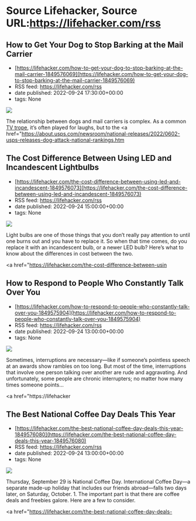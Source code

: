 # Source Lifehacker, Source URL:https://lifehacker.com/rss

## How to Get Your Dog to Stop Barking at the Mail Carrier
 - [https://lifehacker.com/how-to-get-your-dog-to-stop-barking-at-the-mail-carrier-1849576069](https://lifehacker.com/how-to-get-your-dog-to-stop-barking-at-the-mail-carrier-1849576069)
 - RSS feed: https://lifehacker.com/rss
 - date published: 2022-09-24 17:30:00+00:00
 - tags: None

<img src="https://i.kinja-img.com/gawker-media/image/upload/s--ArWsjpJZ--/c_fit,fl_progressive,q_80,w_636/0fc324ffc3e6764bc0558bf87b555095.jpg" /><p>The relationship between dogs and mail carriers is complex. As a common <a href="https://tvtropes.org/pmwiki/pmwiki.php/Main/MailmanVsDog" rel="noopener noreferrer" target="_blank">TV trope</a>, it’s often played for laughs, but to the <a href="https://about.usps.com/newsroom/national-releases/2022/0602-usps-releases-dog-attack-national-rankings.htm

## The Cost Difference Between Using LED and Incandescent Lightbulbs
 - [https://lifehacker.com/the-cost-difference-between-using-led-and-incandescent-1849576073](https://lifehacker.com/the-cost-difference-between-using-led-and-incandescent-1849576073)
 - RSS feed: https://lifehacker.com/rss
 - date published: 2022-09-24 15:00:00+00:00
 - tags: None

<img src="https://i.kinja-img.com/gawker-media/image/upload/s--_EVdgHpO--/c_fit,fl_progressive,q_80,w_636/38689867355f3f5e06627ee365dcbc68.jpg" /><p>Light bulbs are one of those things that you don’t really pay attention to until one burns out and you have to replace it. So when that time comes, do you replace it with an incandescent bulb, or a newer LED bulb? Here’s what to know about the differences in cost between the two.</p><p><a href="https://lifehacker.com/the-cost-difference-between-usin

## How to Respond to People Who Constantly Talk Over You
 - [https://lifehacker.com/how-to-respond-to-people-who-constantly-talk-over-you-1849575904](https://lifehacker.com/how-to-respond-to-people-who-constantly-talk-over-you-1849575904)
 - RSS feed: https://lifehacker.com/rss
 - date published: 2022-09-24 13:00:00+00:00
 - tags: None

<img src="https://i.kinja-img.com/gawker-media/image/upload/s--CeZcQgbD--/c_fit,fl_progressive,q_80,w_636/bff41acf916b10663a03238696e5930c.jpg" /><p>Sometimes, interruptions are necessary—like if someone’s pointless speech at an awards show rambles on too long. But most of the time, interruptions that involve one person talking over another are rude and aggravating. And unfortunately, some people are chronic interrupters; no matter how many times someone points…</p><p><a href="https://lifehacker

## The Best National Coffee Day Deals This Year
 - [https://lifehacker.com/the-best-national-coffee-day-deals-this-year-1849576080](https://lifehacker.com/the-best-national-coffee-day-deals-this-year-1849576080)
 - RSS feed: https://lifehacker.com/rss
 - date published: 2022-09-24 13:00:00+00:00
 - tags: None

<img src="https://i.kinja-img.com/gawker-media/image/upload/s--bGaWq2nb--/c_fit,fl_progressive,q_80,w_636/75b0471746296bedb611cbf6331392a5.jpg" /><p>Thursday, September 29 is National Coffee Day. International Coffee Day—a separate made-up holiday that includes our friends abroad—falls two days later, on Saturday, October. 1. The important part is that there are coffee deals and freebies galore. Here are a few to consider.</p><p><a href="https://lifehacker.com/the-best-national-coffee-day-deals-
